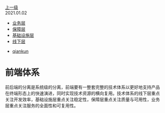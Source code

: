 <div class="extend-header">
<div class="info">
<a class="back" href="./">上一级</a>
<div class="mini">
<span>2021.01.02</span>
</div>
</div>
<div class="content">
<div class="custom-block children">
<ul>
<li><a href="/frontend/layerBusiness">业务层</a></li>
<li><a href="/frontend/layerSecurity">保障层</a></li>
<li><a href="/frontend/layerInfrastructure">基础设施层</a></li>
<li><a href="/frontend/layerOffline">线下层</a></li>
</ul>
</div>
<div class="custom-block links">
<ul class="desc">
<li><a href="/tools/qiankun">qiankun</a></li>
</ul>
</div>
</div>
</div>
<div class="content-header">
<h1>前端体系</h1>
<summary class="desc">前后端的分离是系统级的分离，前端要有一整套完整的技术体系以更好地支持产品在终端形态上的快速演进，同时实现技术资源的横向复用。技术体系的线下层重点关注开发效率，基础设施层重点关注稳定性，保障层重点关注质量与可用性，业务层重点关注服务的全面性和可复用性。</summary>
</div>

